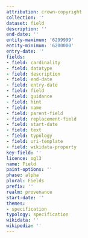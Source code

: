 ```yaml
---
attribution: crown-copyright
collection: ''
dataset: field
description: ''
end-date: ''
entity-maximum: '6299999'
entity-minimum: '6200000'
entry-date: ''
fields:
- field: cardinality
- field: datatype
- field: description
- field: end-date
- field: entry-date
- field: field
- field: guidance
- field: hint
- field: name
- field: parent-field
- field: replacement-field
- field: start-date
- field: text
- field: typology
- field: uri-template
- field: wikidata-property
key-field: ''
licence: ogl3
name: Field
paint-options: ''
phase: alpha
plural: Fields
prefix: ''
realm: provenance
start-date: ''
themes:
- specification
typology: specification
wikidata: ''
wikipedia: ''
---
```

